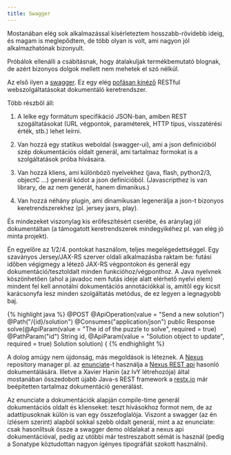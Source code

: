 ```yaml
---
title: Swagger
---
```


Mostanában elég sok alkalmazással kísérleteztem hosszabb-rövidebb ideig, és magam is meglepődtem, de több olyan is volt, ami nagyon jól alkalmazhatónak bizonyult.

Próbálok ellenálli a csábításnak, hogy átalakuljak termékbemutató blognak, de azért bizonyos dolgok mellett nem mehetek el szó nélkül.

Az első ilyen a [swagger](https://developers.helloreverb.com/swagger/). Ez egy elég [pofásan kinéző](http://petstore.swagger.wordnik.com/) RESTful webszolgáltatásokat dokumentáló keretrendszer. 

Több részből áll:

1. A lelke egy formátum specifikáció JSON-ban, amiben REST szogáltatásokat (URL végpontok, paraméterek, HTTP típus, visszatérési érték, stb.) lehet leírni.

2. Van hozzá egy statikus weboldal (swagger-ui), ami a json definícióból szép dokumentációs oldalt generál, ami tartalmaz formokat is a szolgáltatások próba hívásaira.

3. Van hozzá kliens, ami különböző nyelvekhez (java, flash, python2/3, objectC ...) generál kódot a json definícióból. (Javascripthez is van library, de az nem generát, hanem dimanikus.)

4. Van hozzá néhány plugin, ami dinamikusan legenerálja a json-t bizonyos keretrendszerekhez (pl. jersey jaxrs, play).

És mindezeket viszonylag kis erőfeszítésért cserébe, és aránylag jól dokumentáltan (a támogatott keretrendszerek mindegyikéhez pl. van elég jó minta projekt).

Én egyelőre az 1/2/4. pontokat használom, teljes megelégedettséggel. Egy szaványos Jersey/JAX-RS szerver oldali alkalmazásba raktam be: futási időben végigmegy a létező JAX-RS végpontokon és generál egy dokumentáció/tesztoldalt minden funkcióhoz/végponthoz. A Java nyelvnek köszönhetően (ahol a javadoc nem futás ideje alatt elérhető nyelvi elem) mindent fel kell annotálni dokumentációs annotációkkal is, amitől egy kicsit karácsonyfa lesz minden szolgáltatás metódus, de ez legyen a legnagyobb baj. 

{% highlight java %}
@POST
@ApiOperation(value = "Send a new solution")
@Path("/{id}/solution")
@Consumes("application/json")
public Response solve(@ApiParam(value = "The id of the puzzle to solve", required = true)
                      @PathParam("id") String id, @ApiParam(value = "Solution object to update", required = true) Solution solution) {
{% endhighlight %}


A dolog amúgy nem újdonság, más megoldások is léteznek. A [Nexus](http://nexus.sonatype.org/) repository manager pl. az [enunciate](enunciate.codehaus.org)-t használja a [Nexus REST api](http://nexus.xwiki.org/nexus/nexus-core-documentation-plugin/core/docs/rest.artifact.maven.content.html) hasonló dokumentálására. Illetve a Xavier Hanin (az IvY létrehozója) által mostanában összedobott újabb Java-s REST framework a [restx.io](http://restx.io) már beépítetten tartalmaz dokumentáció generálást.

Az enunciate a dokumentációk alapján compile-time generál dokumentációs oldalt és klienseket: teszt hívásokhoz formot nem, de az adattípusoknak külön is van egy összefoglalója. Viszont a swagger (az én ízlésem szerint) alapból sokkal szebb oldalt generál, mint a az enunciate: csak hasonlítsuk össze a swagger demo oldalakat a nexus api dokumentációval, pedig az utóbbi már testreszabott sémát is használ (pedig a Sonatype köztudottan nagyon ígényes tipográfiát szokott használni).